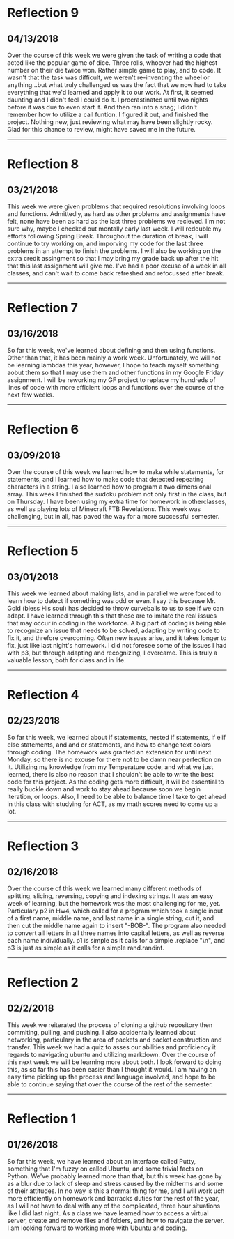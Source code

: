 # Reflection 9
## 04/13/2018
Over the course of this week we were given the task of writing a code that acted like the popular game of dice. Three rolls, whoever had the highest number on their die twice won. Rather simple game to play, and to code. It wasn't that the task was difficult, we weren't re-inventing the wheel or anything...but what truly challenged us was the fact that we now had to take everything that we'd learned and apply it to our work. At first, it seemed daunting and I didn't feel I could do it. I procrastinated until two nights before it was due to even start it. And then ran into a snag; I didn't remember how to utilize a call funtion. I figured it out, and finished the project. Nothing new, just reviewing what may have been slightly rocky. Glad for this chance to review, might have saved me in the future.

---

# Reflection 8
## 03/21/2018
This week we were given problems that required resolutions involving loops and functions. Admittedly, as hard as other problems and assignments have felt, none have been as hard as the last three problems we recieved. I'm not sure why, maybe I checked out mentally early last week. I will redouble my efforts following Spring Break. Throughout the duration of break, I will continue to try working on, and imporving my code for the last three problems in an attempt to finish the problems. I will also be working on the extra credit assingment so that I may bring my grade back up after the hit that this last assignment will give me. I've had a poor excuse of a week in all classes, and can't wait to come back refreshed and refocussed after break.

---

# Reflection 7
## 03/16/2018
So far this week, we've learned about defining and then using functions. Other than that, it has been mainly a work week. Unfortunately, we will not be learning lambdas this year, however, I hope to teach myself something aobut them so that I may use them and other functions in my Google Friday assignment. I will be reworking my GF project to replace my hundreds of lines of code with more efficient loops and functions over the course of the next few weeks.

---

# Reflection 6
## 03/09/2018
Over the course of this week we learned how to make while statements, for statements, and I learned how to make code that detected repeating characters in a string. I also learned how to program a two dimensional array. This week I finished the sudoku problem not only first in the class, but on Thursday. I have been using my extra time for homework in otherclasses, as well as playing lots of Minecraft FTB Revelations. This week was challenging, but in all, has paved the way for a more successful semester.

---

# Reflection 5
## 03/01/2018
This week we learned about making lists, and in parallel we were forced to learn how to detect if something was odd or even. I say this because Mr. Gold (bless His soul) has decided to throw curveballs to us to see if we can adapt. I have learned through this that these are to imitate the real issues that may occur in coding in the workforce. A big part of coding is being able to recognize an issue that needs to be solved, adapting by writing code to fix it, and threfore overcoming. Often new issues arise, and it takes longer to fix, just like last night's homework. I did not foresee some of the issues I had with p3, but through adapting and recognizing, I overcame. This is truly a valuable lesson, both for class and in life.

---

# Reflection 4
## 02/23/2018
So far this week, we learned about if statements, nested if statements, if elif else statements, and and or statements, and how to change text colors through coding. The homework was granted an extension for until next Monday, so there is no excuse for there not to be damn near perfection on it. Utilizing my knowledge from my Temperature code, and what we just learned, there is also no reason that I shouldn't be able to write the best code for this project. As the coding gets more difficult, it will be essential to really buckle down and work to stay ahead because soon we begin iteration, or loops. Also, I need to be able to balance time I take to get ahead in this class with studying for ACT, as my math scores need to come up a lot. 

---

# Reflection 3
## 02/16/2018
Over the course of this week we learned many different methods of splitting, slicing, reversing, copying and indexing strings. It was an easy week of learning, but the homework was the most challenging for me, yet. Particulary p2 in Hw4, which called for a program which took a single input of a first name, middle name, and last name in a single string, cut it, and then cut the middle name again to insert "-BOB-". The program also needed to convert all letters in all three names into capital letters, as well as reverse each name individually. p1 is simple as it calls for a simple .replace "\n", and p3 is just as simple as it calls for a simple rand.randint.

---

# Reflection 2
## 02/2/2018
This week we reiterated the process of cloning a github repository then commiting, pulling, and pushing. I also accidentally learned about networking, particulary in the area of packets and packet construction and transfer. This week we had a quiz to asses our abilities and proficiency it regards to navigating ubuntu and utilizing markdown. Over the course of this next week we will be learning more about both. I look forward to doing this, as so far this has been easier than I thought it would. I am having an easy time picking up the process and language involved, and hope to be able to continue saying that over the course of the rest of the semester.

---

# Reflection 1
## 01/26/2018
So far this week, we have learned about an interface called Putty, something that I'm fuzzy on called Ubuntu, and some trivial facts on Python. We've probably learned more than that, but this week has gone by as a blur due to lack of sleep and stress caused by the midterms and some of their attitudes. In no way is this a normal thing for me, and I will work uch more efficiently on homework and barracks duties for the rest of the year, as I will not have to deal with any of the complicated, three hour situations like I did last night. As a class we have learned how to access a virtual server, create and remove files and folders, and how to navigate the server. I am looking forward to working more with Ubuntu and coding.
